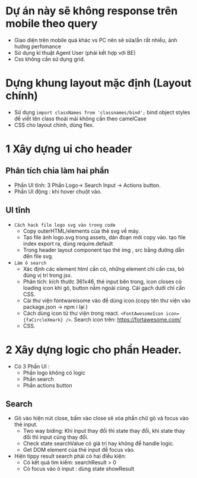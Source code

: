 # Dự án này sẽ không response trên mobile theo query

-   Giao diện trên mobile quá khác vs PC nên sẽ sửa/ẩn rất nhiều, ảnh hưởng perfomance
-   Sử dụng kĩ thuật Agent User (phải kết hợp với BE)
-   Css không cần sử dụng grid.

# Dựng khung layout mặc định (Layout chính)

-   Sử dụng `import classNames from 'classnames/bind';` bind object styles để viết tên class thoải mái không cần theo camelCase
-   CSS cho layout chính, dùng flex.

# 1 Xây dựng ui cho header

## Phân tích chia làm hai phần

-   Phần UI tĩnh: 3 Phần Logo-> Search Input -> Actions button.
-   Phần UI động : khi hover chuột vào.

## UI tĩnh

-   `Cách hack file logo svg vào trong code`
    -   Copy outerHTML/elements của thẻ svg về máy.
    -   Tạo file ảnh logo.svg trong assets, dán đoạn mới copy vào. tạo file index export ra, dùng require.default
    -   Trong header layout component tạo thẻ img , src bằng đường dẫn đến file svg.
-   `Làm ô search`
    -   Xác định các element html cần có, những element chỉ cần css, bỏ đúng vị trí trong jsx.
    -   Phân tích: kích thước 361x46, thẻ input bên trong, icon closes có loading icon khi gõ, button nằm ngoài cùng. Cái gạch dưới chỉ cần CSS.
    -   Cài thư viện fontwareisome vào để dùng icon.(copy tên thư viện vào package.json -> npm i lại )
    -   Cách dùng icon từ thư viện trong react. `<FontAwesomeIcon icon={faCircleXmark} />`. Search icon trên: https://fortawesome.com/
    -   CSS.

# 2 Xây dựng logic cho phần Header.

-   Có 3 Phần UI :
    -   Phần logo không có logic
    -   Phần search
    -   Phần actions button

## Search

-   Gõ vào hiện nút close, bấm vào close sẽ xóa phần chữ gõ và focus vào thẻ input.
    -   Two way biding: Khi input thay đổi thì state thay đổi, khi state thay đổi thì input cũng thay đổi.
    -   Check state searchValue có giá trị hay không để handle logic.
    -   Get DOM element của thẻ input để focus vào.
-   Hiện tippy result search phải có hai điều kiện:
    -   Có kết quả tìm kiếm: searchResult > 0
    -   Có focus vào ô input : dùng state showResult
